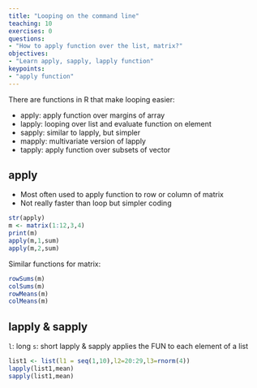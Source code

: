 ```yaml
---
title: "Looping on the command line"
teaching: 10
exercises: 0
questions:
- "How to apply function over the list, matrix?"
objectives:
- "Learn apply, sapply, lapply function"
keypoints:
- "apply function"
---
```


There are functions in R that make looping easier:

- apply: apply function over margins of array
- lapply: looping over list and evaluate function on element
- sapply: similar to lapply, but simpler
- mapply: multivariate version of lapply
- tapply: apply function over subsets of vector

## apply

- Most often used to apply function to row or column of matrix
- Not really faster than loop but simpler coding

```r
str(apply)
m <- matrix(1:12,3,4)
print(m)
apply(m,1,sum)
apply(m,2,sum)
```

Similar functions for matrix:
```r
rowSums(m)
colSums(m)
rowMeans(m)
colMeans(m)
```

## lapply & sapply
`l`: long
`s`: short
lapply & sapply applies the FUN to each element of a list
```r
list1 <- list(l1 = seq(1,10),l2=20:29,l3=rnorm(4))
lapply(list1,mean)
sapply(list1,mean)
```


